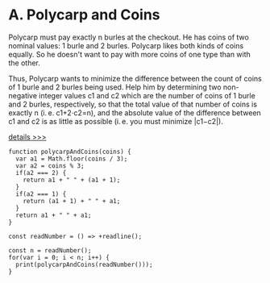 # A. Polycarp and Coins

Polycarp must pay exactly n burles at the checkout. He has coins of two nominal values: 1 burle and 2 burles. Polycarp likes both kinds of coins equally. So he doesn't want to pay with more coins of one type than with the other.

Thus, Polycarp wants to minimize the difference between the count of coins of 1 burle and 2 burles being used. Help him by determining two non-negative integer values c1 and c2 which are the number of coins of 1 burle and 2 burles, respectively, so that the total value of that number of coins is exactly n (i. e. c1+2⋅c2=n), and the absolute value of the difference between c1 and c2 is as little as possible (i. e. you must minimize |c1−c2|).

[details >>>](https://codeforces.com/contest/1551/problem/A)

    function polycarpAndCoins(coins) {
      var a1 = Math.floor(coins / 3);
      var a2 = coins % 3;
      if(a2 === 2) {
        return a1 + " " + (a1 + 1);
      }
      if(a2 === 1) {
        return (a1 + 1) + " " + a1;
      }
      return a1 + " " + a1;
    }

    const readNumber = () => +readline();

    const n = readNumber();
    for(var i = 0; i < n; i++) {
      print(polycarpAndCoins(readNumber()));
    }
